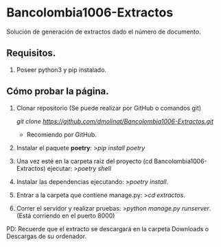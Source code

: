 # Bancolombia1006-Extractos
Solución de generación de extractos dado el número de documento.

## Requisitos.
1. Poseer python3 y pip instalado.

## Cómo probar la página.
1. Clonar repositorio (Se puede realizar por GitHub o comandos git)
   
   *git clone https://github.com/dmolinat/Bancolombia1006-Extractos.git*
   * Recomiendo por GitHub.

2. Instalar el paquete **poetry**: >*pip install poetry*
3. Una vez esté en la carpeta raiz del proyecto (cd Bancolombia1006-Extractos) ejecutar: >*poetry shell*
4. Instalar las dependencias ejecutando: >*poetry install*.
5. Entrar a la carpeta que contiene manage.py: >*cd extractos*.
6. Correr el servidor y realizar pruebas: >*python manage.py runserver*. (Está corriendo en el puerto 8000)

PD: Recuerde que el extracto se descargará en la carpeta Downloads o Descargas de su ordenador. 


